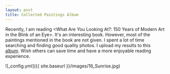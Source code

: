 ```yaml
---
layout: post
title: Collected Paintings Album
---
```


Recently, I am reading <What Are You Looking At?: 150 Years of Modern Art in the Blink of an Eye>. It's an interesting book. However, most of the paintings mentioned in the book are not given. I spent a lot of time searching and finding good quality photos. I upload my results to this [album](https://www.douban.com/photos/album/1655783716/). Wish others can save time and have a more enjoyable reading experience. 

![_config.yml]({{ site.baseurl }}/images/16_Sunrise.jpg)
 
